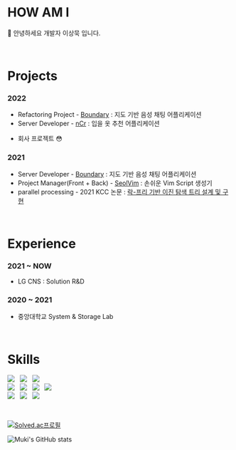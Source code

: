 # HOW AM I
🌱 안녕하세요 개발자 이상묵 입니다.

<br>

# Projects
### 2022
- Refactoring Project - [Boundary](https://github.com/mukisang/Boundary-Back-Deploy) : 지도 기반 음성 채팅 어플리케이션
- Server Developer - [nCr](https://github.com/mukisang/nCr) : 입을 옷 추천 어플리케이션
+ 회사 프로젝트 😳

### 2021
- Server Developer - [Boundary](https://github.com/mukisang/Boundary-Back-Deploy) : 지도 기반 음성 채팅 어플리케이션
- Project Manager(Front + Back) - [SeolVim](https://github.com/mukisang/SeolVim_Frontend_pub) : 손쉬운 Vim Script 생성기
- parallel processing - 2021 KCC 논문 : [락-프리 기반 이진 탐색 트리 설계 및 구현](https://www.dbpia.co.kr/journal/articleDetail?nodeId=NODE10583553)

<br>

# Experience
### 2021 ~ NOW
- LG CNS : Solution R&D

### 2020 ~ 2021
- 중앙대학교 System & Storage Lab

<br>

<div>
 
 
# Skills
  
<img src="https://img.shields.io/badge/python-3670A0?style=for-the-badge&logo=python&logoColor=ffdd54"/></a>&nbsp;&nbsp;
<img src="https://img.shields.io/badge/Java-007396?style=for-the-badge&logo=Java&logoColor=white"/></a>&nbsp;&nbsp;
<img src="https://img.shields.io/badge/c++-%2300599C.svg?style=for-the-badge&logo=c%2B%2B&logoColor=white"/></a>&nbsp;&nbsp;
<br>
<img src="https://img.shields.io/badge/Linux-FCC624?style=for-the-badge&logo=linux&logoColor=black"/></a>&nbsp;&nbsp;
<img src="https://img.shields.io/badge/Ubuntu-E95420?style=for-the-badge&logo=ubuntu&logoColor=white"/></a>&nbsp;&nbsp;
<img src="https://img.shields.io/badge/Node.js-339933?style=for-the-badge&logo=Node.js&logoColor=white"/></a>&nbsp;&nbsp;
<img src="https://img.shields.io/badge/django-%23092E20.svg?style=for-the-badge&logo=django&logoColor=white"/></a>&nbsp;&nbsp;
<br>
<img src="https://img.shields.io/badge/Git-F05032?style=for-the-badge&logo=Git&logoColor=white"/></a>&nbsp;&nbsp;
<img src="https://img.shields.io/badge/GitHub Actions-2088FF?style=for-the-badge&logo=GitHub-Actions&logoColor=white"/></a>&nbsp;&nbsp;
<img src="https://img.shields.io/badge/jira-%230A0FFF.svg?style=for-the-badge&logo=jira&logoColor=white"/></a>&nbsp;&nbsp;

 
 <br>

[![Solved.ac프로필](http://mazassumnida.wtf/api/generate_badge?boj=sodlfmadms)](https://solved.ac/sodlfmadms)

![Muki's GitHub stats](https://github-readme-stats.vercel.app/api?username=mukisang&show_icons=true&theme=merko)


<br>

</div>
